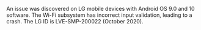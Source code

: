 An issue was discovered on LG mobile devices with Android OS 9.0 and 10 software. The Wi-Fi subsystem has incorrect input validation, leading to a crash. The LG ID is LVE-SMP-200022 (October 2020).